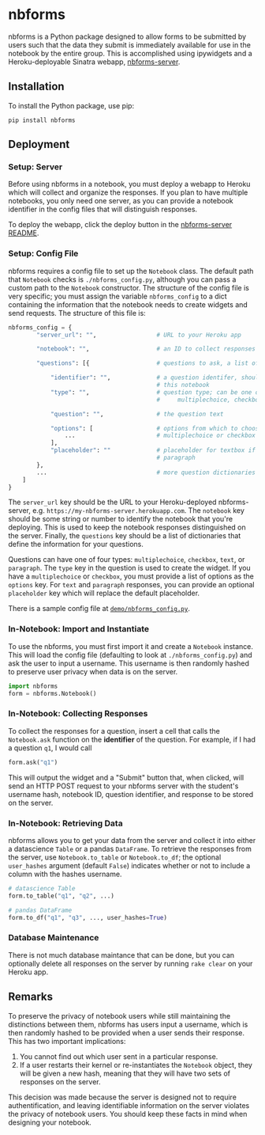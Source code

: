 # nbforms

nbforms is a Python package designed to allow forms to be submitted by users such that the data they submit is immediately available for use in the notebook by the entire group. This is accomplished using ipywidgets and a Heroku-deployable Sinatra webapp, [nbforms-server](https://github.com/chrispyles/nbforms-server).

## Installation

To install the Python package, use pip:

```
pip install nbforms
```

## Deployment

### Setup: Server

Before using nbforms in a notebook, you must deploy a webapp to Heroku which will collect and organize the responses. If you plan to have multiple notebooks, you only need one server, as you can provide a notebook identifier in the config files that will distinguish responses.

To deploy the webapp, click the deploy button in the [nbforms-server README](https://github.com/chrispyles/nbforms-server).

### Setup: Config File

nbforms requires a config file to set up the `Notebook` class. The default path that `Notebook` checks is `./nbforms_config.py`, although you can pass a custom path to the `Notebook` constructor. The structure of the config file is very specific; you must assign the variable `nbforms_config` to a dict containing the information that the notebook needs to create widgets and send requests. The structure of this file is:

```python
nbforms_config = {
		"server_url": "",        		  # URL to your Heroku app

		"notebook": "",  		 		  # an ID to collect responses

		"questions": [{					  # questions to ask, a list of dicts

			"identifier": "",   		  # a question identifer, should be unique within
										  # this notebook
			"type": "",					  # question type; can be one of:
										  # 	multiplechoice, checkbox, text, paragraph

			"question": "",				  # the question text

			"options": [				  # options from which to choose if type is 
				...						  # multiplechoice or checkbox
			],
			"placeholder": ""			  # placeholder for textbox if type is text or
										  # paragraph
		}, 
		...								  # more question dictionaries
	]
}
```

The `server_url` key should be the URL to your Heroku-deployed nbforms-server, e.g. `https://my-nbforms-server.herokuapp.com`. The `notebook` key should be some string or number to identify the notebook that you're deploying. This is used to keep the notebook responses distinguished on the server. Finally, the `questions` key should be a list of dictionaries that define the information for your questions.

Questions can have one of four types: `multiplechoice`, `checkbox`, `text`, or `paragraph`. The `type` key in the question is used to create the widget. If you have a `multiplechoice` or `checkbox`, you must provide a list of options as the `options` key. For `text` and `paragraph` responses, you can provide an optional `placeholder` key which will replace the default placeholder.

There is a sample config file at [`demo/nbforms_config.py`](demo/nbforms_config.py).

### In-Notebook: Import and Instantiate

To use the nbforms, you must first import it and create a `Notebook` instance. This will load the config file (defaulting to look at `./nbforms_config.py`) and ask the user to input a username. This username is then randomly hashed to preserve user privacy when data is on the server.

```python
import nbforms
form = nbforms.Notebook()
```

### In-Notebook: Collecting Responses

To collect the responses for a question, insert a cell that calls the `Notebook.ask` function on the **identifier** of the question. For example, if I had a question `q1`, I would call

```python
form.ask("q1")
```

This will output the widget and a "Submit" button that, when clicked, will send an HTTP POST request to your nbforms server with the student's username hash, notebook ID, question identifier, and response to be stored on the server.

### In-Notebook: Retrieving Data

nbforms allows you to get your data from the server and collect it into either a datascience `Table` or a pandas `DataFrame`. To retrieve the responses from the server, use `Notebook.to_table` or `Notebook.to_df`; the optional `user_hashes` argument (default `False`) indicates whether or not to include a column with the hashes username.

```python
# datascience Table
form.to_table("q1", "q2", ...)

# pandas DataFrame
form.to_df("q1", "q3", ..., user_hashes=True)
```

### Database Maintenance

There is not much database maintance that can be done, but you can optionally delete all responses on the server by running `rake clear` on your Heroku app.

## Remarks

To preserve the privacy of notebook users while still maintaining the distinctions between them, nbforms has users input a username, which is then randomly hashed to be provided when a user sends their response. This has two important implications:
1. You cannot find out which user sent in a particular response.
2. If a user restarts their kernel or re-instantiates the `Notebook` object, they will be given a new hash, meaning that they will have two sets of responses on the server.

This decision was made because the server is designed not to require authentification, and leaving identifiable information on the server violates the privacy of notebook users. You should keep these facts in mind when designing your notebook.
